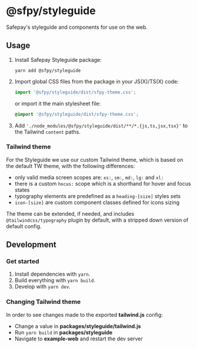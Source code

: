 # @sfpy/styleguide

Safepay's styleguide and components for use on the web.

## Usage

1. Install Safepay Styleguide package:
   ```shell
   yarn add @sfpy/styleguide
   ```
2. Import global CSS files from the package in your JS(X)/TS(X) code:
   ```jsx
   import '@sfpy/styleguide/dist/sfpy-theme.css';
   ```
   or import it the main stylesheet file:
   ```css
   @import '@sfpy/styleguide/dist/sfpy-theme.css';
   ```
3. Add `'./node_modules/@sfpy/styleguide/dist/**/*.{js,ts,jsx,tsx}'` to the Tailwind `content` paths.

### Tailwind theme

For the Styleguide we use our custom Tailwind theme, which is based on the default TW theme, with the following differences:

- only valid media screen scopes are: `xs:`, `sm:`, `md:`, `lg:` and `xl:`
- there is a custom `hocus:` scope which is a shorthand for hover and focus states
- typography elements are predefined as a `heading-[size]` styles sets
- `icon-[size]` are custom component classes defined for icons sizing

The theme can be extended, if needed, and includes `@tailwindcss/typography` plugin by default, with a stripped down version of default config.

## Development

### Get started

1. Install dependencies with `yarn`.
2. Build everything with `yarn build`.
3. Develop with `yarn dev`.

### Changing Tailwind theme

In order to see changes made to the exported **tailwind.js** config:

- Change a value in **packages/styleguide/tailwind.js**
- Run `yarn build` in **packages/styleguide**
- Navigate to **example-web** and restart the dev server
